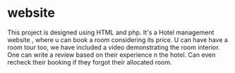 # website
This project is designed using HTML and php. 
It's a Hotel management website , where u can book a room considering its price.
U can have have a room tour too, we have included a video demonstrating the room interior.
One can write a review based on their experience n the hotel. Can even recheck their booking if they forgot their allocated room.
